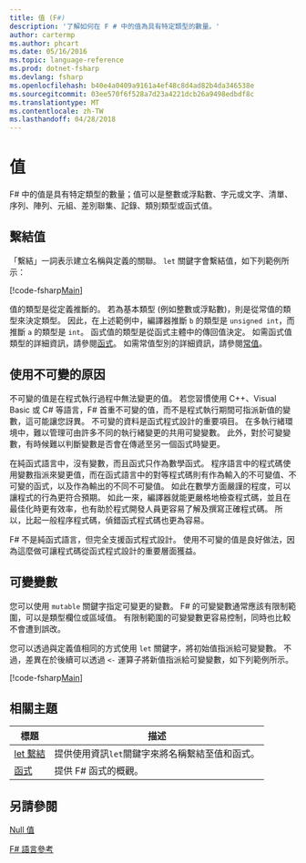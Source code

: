 ```yaml
---
title: 值 (F#)
description: '了解如何在 F # 中的值為具有特定類型的數量。'
author: cartermp
ms.author: phcart
ms.date: 05/16/2016
ms.topic: language-reference
ms.prod: dotnet-fsharp
ms.devlang: fsharp
ms.openlocfilehash: b40e4a0409a9161a4ef48c8d4ad82b4da346538e
ms.sourcegitcommit: 03ee570f6f528a7d23a4221dcb26a9498edbdf8c
ms.translationtype: MT
ms.contentlocale: zh-TW
ms.lasthandoff: 04/28/2018
---
```

# <a name="values"></a>值

F# 中的值是具有特定類型的數量；值可以是整數或浮點數、字元或文字、清單、序列、陣列、元組、差別聯集、記錄、類別類型或函式值。


## <a name="binding-a-value"></a>繫結值
「繫結」一詞表示建立名稱與定義的關聯。 `let` 關鍵字會繫結值，如下列範例所示：

[!code-fsharp[Main](../../../../samples/snippets/fsharp/lang-ref-1/snippet601.fs)]

值的類型是從定義推斷的。 若為基本類型 (例如整數或浮點數)，則是從常值的類型來決定類型。 因此，在上述範例中，編譯器推斷 `b` 的類型是 `unsigned int`，而推斷 `a` 的類型是 `int`。 函式值的類型是從函式主體中的傳回值決定。 如需函式值類型的詳細資訊，請參閱[函式](../functions/index.md)。 如需常值型別的詳細資訊，請參閱[常值](../literals.md)。


## <a name="why-immutable"></a>使用不可變的原因
不可變的值是在程式執行過程中無法變更的值。 若您習慣使用 C++、Visual Basic 或 C# 等語言，F# 首重不可變的值，而不是程式執行期間可指派新值的變數，這可能讓您訝異。 不可變的資料是函式程式設計的重要項目。 在多執行緒環境中，難以管理可由許多不同的執行緒變更的共用可變變數。 此外，對於可變變數，有時候難以判斷變數是否會在傳遞至另一個函式時變更。

在純函式語言中，沒有變數，而且函式只作為數學函式。 程序語言中的程式碼使用變數指派來變更值，而在函式語言中的對等程式碼則有作為輸入的不可變值、不可變的函式，以及作為輸出的不同不可變值。 如此在數學方面嚴謹的程度，可以讓程式的行為更符合預期。 如此一來，編譯器就能更嚴格地檢查程式碼，並且在最佳化時更有效率，也有助於程式開發人員更容易了解及撰寫正確程式碼。 所以，比起一般程序程式碼，偵錯函式程式碼也更為容易。

F# 不是純函式語言，但完全支援函式程式設計。 使用不可變的值是良好做法，因為這麼做可讓程式碼從函式程式設計的重要層面獲益。


## <a name="mutable-variables"></a>可變變數
您可以使用 `mutable` 關鍵字指定可變更的變數。 F# 的可變變數通常應該有限制範圍，可以是類型欄位或區域值。 有限制範圍的可變變數更容易控制，同時也比較不會遭到誤改。

您可以透過與定義值相同的方式使用 `let` 關鍵字，將初始值指派給可變變數。 不過，差異在於後續可以透過 `<-` 運算子將新值指派給可變變數，如下列範例所示。

[!code-fsharp[Main](../../../../samples/snippets/fsharp/lang-ref-1/snippet602.fs)]
    
## <a name="related-topics"></a>相關主題


|標題|描述|
|-----|-----------|
|[let 繫結](../functions/let-bindings.md)|提供使用資訊`let`關鍵字來將名稱繫結至值和函式。|
|[函式](../functions/index.md)|提供 F# 函式的概觀。|

## <a name="see-also"></a>另請參閱
[Null 值](null-Values.md)

[F# 語言參考](../index.md)
